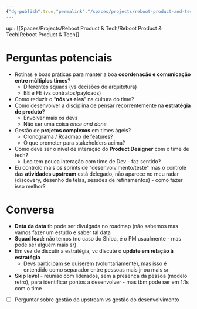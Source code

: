 ```yaml
---
{"dg-publish":true,"permalink":"/spaces/projects/reboot-product-and-tech/bate-papo-com-shiba/","tags":"gardenEntry","dgHomeLink":false,"dgPassFrontmatter":false}
---
```


up:: [[Spaces/Projects/Reboot Product & Tech/Reboot Product & Tech|Reboot Product & Tech]]
# Perguntas potenciais
- Rotinas e boas práticas para manter a boa **coordenação e comunicação entre múltiplos times**?
	- Diferentes squads (vs decisões de arquitetura)
	- BE e FE (vs contratos/payloads)
- Como reduzir o “**nós vs eles**” na cultura do time?
- Como desenvolver a disciplina de pensar recorrentemente na **estratégia de produto**?
	- Envolver mais os devs
	- Não ser uma coisa *once and done*
- Gestão de **projetos complexos** em times ágeis?
	- Cronograma / Roadmap de features? 
	- O que prometer para stakeholders acima?
- Como deve ser o nível de interação do **Product Designer** com o time de tech?
	- Leo tem pouca interação com time de Dev - faz sentido?
- Eu controlo mais os sprints de "desenvolvimento/teste" mas o controle das **atividades upstream** está delegado, não aparece no meu radar (discovery, desenho de telas, sessões de refinamentos) - como fazer isso melhor?

# Conversa
- **Data da data** tb pode ser divulgada no roadmap (não sabemos mas vamos fazer um estudo e saber tal data
- **Squad lead:** não temos (no caso do Shiba, é o PM usualmente - mas pode ser alguém mais sr)
- Em vez de discutir a estratégia, vc discute o **update em relação à estratégia** 
	- Devs participam se quiserem (voluntariamente), mas isso é entendido como separador entre pessoas mais jr ou mais sr
- **Skip level** - reunião com liderados, sem a presença da pessoa (modelo retro), para identificar pontos a desenvolver - mas tbm pode ser em 1:1s com o time

- [ ] Perguntar sobre gestão do upstream vs gestão do desenvolvimento